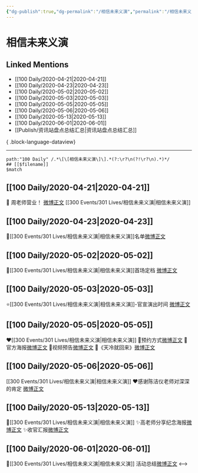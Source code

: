 ```yaml
---
{"dg-publish":true,"dg-permalink":"/相信未来义演","permalink":"/相信未来义演/","created":"2023-04-03T18:19:39.000+08:00","updated":"2023-04-10T16:28:15.000+08:00"}
---
```


# 相信未来义演

## Linked Mentions
- [[100 Daily/2020-04-21\|2020-04-21]]
- [[100 Daily/2020-04-23\|2020-04-23]]
- [[100 Daily/2020-05-02\|2020-05-02]]
- [[100 Daily/2020-05-03\|2020-05-03]]
- [[100 Daily/2020-05-05\|2020-05-05]]
- [[100 Daily/2020-05-06\|2020-05-06]]
- [[100 Daily/2020-05-13\|2020-05-13]]
- [[100 Daily/2020-06-01\|2020-06-01]]
- [[Publish/资讯站盘点总结汇总\|资讯站盘点总结汇总]]

{ .block-language-dataview}

---

```expander
path:"100 Daily" /.*\[\[相信未来义演\]\].*(?:\r?\n(?!\r?\n).*)*/
## [[$filename]]
$match
```
## [[100 Daily/2020-04-21\|2020-04-21]]
🎉 周老师营业！ [微博正文](https://m.weibo.cn/6466290670/4496133248385053) [[300 Events/301 Lives/相信未来义演\|相信未来义演]]
## [[100 Daily/2020-04-23\|2020-04-23]]
🌿[[300 Events/301 Lives/相信未来义演\|相信未来义演]]名单[微博正文](https://m.weibo.cn/6466290670/4496931827216632)
## [[100 Daily/2020-05-02\|2020-05-02]]
💫[[300 Events/301 Lives/相信未来义演\|相信未来义演]]首场定档 [微博正文](https://m.weibo.cn/6466290670/4500144394955313)
## [[100 Daily/2020-05-03\|2020-05-03]]
⭐[[300 Events/301 Lives/相信未来义演\|相信未来义演]]-官宣演出时间
[微博正文](https://m.weibo.cn/6466290670/4500578271007544)
## [[100 Daily/2020-05-05\|2020-05-05]]
❤️[[300 Events/301 Lives/相信未来义演\|相信未来义演]]
🌿预约方式[微博正文](https://m.weibo.cn/6466290670/4501183911861222)
🌿官方海报[微博正文](https://m.weibo.cn/6466290670/4501244062270162)
🌿视频预告[微博正文](https://m.weibo.cn/6466290670/4501297485132327)
🌿《天冷就回来》[微博正文](https://m.weibo.cn/6466290670/4501345749337450)
## [[100 Daily/2020-05-06\|2020-05-06]]
[[300 Events/301 Lives/相信未来义演\|相信未来义演]]
❤️感谢陈洁仪老师对深深的肯定
[微博正文](https://m.weibo.cn/6466290670/4501684003108365)
## [[100 Daily/2020-05-13\|2020-05-13]]
🔆[[300 Events/301 Lives/相信未来义演\|相信未来义演]]
✨高老师分享纪念海报[微博正文](https://m.weibo.cn/6466290670/4504079356730177)
✨收官汇报[微博正文](https://m.weibo.cn/6466290670/4504137607574646)
## [[100 Daily/2020-06-01\|2020-06-01]]
🍥[[300 Events/301 Lives/相信未来义演\|相信未来义演]] 活动总结[微博正文](https://m.weibo.cn/6466290670/4511017843267403)
<-->